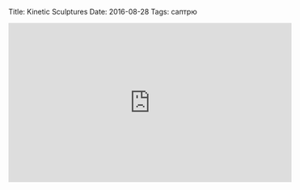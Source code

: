 Title: Kinetic Sculptures
Date: 2016-08-28
Tags: саптрю

<div class="text"><iframe width="560" height="315" src="https://www.youtube.com/embed/PIbk4AKFMTc" frameborder="0" allowfullscreen="allowfullscreen"></iframe></div>